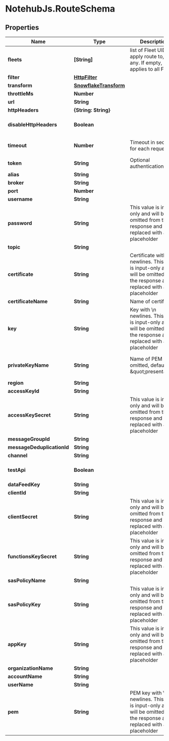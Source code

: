 # NotehubJs.RouteSchema

## Properties

| Name                       | Type                                            | Description                                                                                                                   | Notes                                     |
| -------------------------- | ----------------------------------------------- | ----------------------------------------------------------------------------------------------------------------------------- | ----------------------------------------- |
| **fleets**                 | **[String]**                                    | list of Fleet UIDs to apply route to, if any. If empty, applies to all Fleets                                                 | [optional]                                |
| **filter**                 | [**HttpFilter**](HttpFilter.md)                 |                                                                                                                               | [optional]                                |
| **transform**              | [**SnowflakeTransform**](SnowflakeTransform.md) |                                                                                                                               | [optional]                                |
| **throttleMs**             | **Number**                                      |                                                                                                                               | [optional]                                |
| **url**                    | **String**                                      |                                                                                                                               | [optional]                                |
| **httpHeaders**            | **{String: String}**                            |                                                                                                                               | [optional]                                |
| **disableHttpHeaders**     | **Boolean**                                     |                                                                                                                               | [optional] [default to false]             |
| **timeout**                | **Number**                                      | Timeout in seconds for each request                                                                                           | [optional] [default to 15]                |
| **token**                  | **String**                                      | Optional authentication token                                                                                                 | [optional]                                |
| **alias**                  | **String**                                      |                                                                                                                               | [optional]                                |
| **broker**                 | **String**                                      |                                                                                                                               | [optional]                                |
| **port**                   | **Number**                                      |                                                                                                                               | [optional]                                |
| **username**               | **String**                                      |                                                                                                                               | [optional]                                |
| **password**               | **String**                                      | This value is input-only and will be omitted from the response and replaced with a placeholder                                | [optional]                                |
| **topic**                  | **String**                                      |                                                                                                                               | [optional]                                |
| **certificate**            | **String**                                      | Certificate with \\n newlines. This value is input-only and will be omitted from the response and replaced with a placeholder | [optional]                                |
| **certificateName**        | **String**                                      | Name of certificate.                                                                                                          | [optional]                                |
| **key**                    | **String**                                      | Key with \\n newlines. This value is input-only and will be omitted from the response and replaced with a placeholder         | [optional]                                |
| **privateKeyName**         | **String**                                      | Name of PEM key. If omitted, defaults to \&quot;present\&quot;                                                                | [optional] [default to &#39;present&#39;] |
| **region**                 | **String**                                      |                                                                                                                               | [optional]                                |
| **accessKeyId**            | **String**                                      |                                                                                                                               | [optional]                                |
| **accessKeySecret**        | **String**                                      | This value is input-only and will be omitted from the response and replaced with a placeholder                                | [optional]                                |
| **messageGroupId**         | **String**                                      |                                                                                                                               | [optional]                                |
| **messageDeduplicationId** | **String**                                      |                                                                                                                               | [optional]                                |
| **channel**                | **String**                                      |                                                                                                                               | [optional]                                |
| **testApi**                | **Boolean**                                     |                                                                                                                               | [optional] [default to false]             |
| **dataFeedKey**            | **String**                                      |                                                                                                                               | [optional]                                |
| **clientId**               | **String**                                      |                                                                                                                               | [optional]                                |
| **clientSecret**           | **String**                                      | This value is input-only and will be omitted from the response and replaced with a placeholder                                | [optional]                                |
| **functionsKeySecret**     | **String**                                      | This value is input-only and will be omitted from the response and replaced with a placeholder                                | [optional]                                |
| **sasPolicyName**          | **String**                                      |                                                                                                                               | [optional]                                |
| **sasPolicyKey**           | **String**                                      | This value is input-only and will be omitted from the response and replaced with a placeholder                                | [optional]                                |
| **appKey**                 | **String**                                      | This value is input-only and will be omitted from the response and replaced with a placeholder                                | [optional]                                |
| **organizationName**       | **String**                                      |                                                                                                                               | [optional]                                |
| **accountName**            | **String**                                      |                                                                                                                               | [optional]                                |
| **userName**               | **String**                                      |                                                                                                                               | [optional]                                |
| **pem**                    | **String**                                      | PEM key with \\n newlines. This value is input-only and will be omitted from the response and replaced with a placeholder     | [optional]                                |
